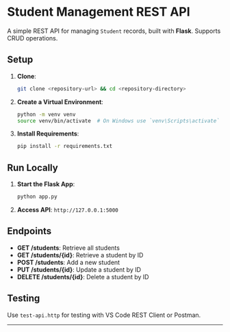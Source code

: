 
# Student Management REST API

A simple REST API for managing `Student` records, built with **Flask**. Supports CRUD operations.

## Setup

1. **Clone**:
   ```bash
   git clone <repository-url> && cd <repository-directory>
   ```

2. **Create a Virtual Environment**:
   ```bash
   python -m venv venv
   source venv/bin/activate  # On Windows use `venv\Scripts\activate`
   ```

3. **Install Requirements**:
   ```bash
   pip install -r requirements.txt
   ```

## Run Locally

1. **Start the Flask App**:
   ```bash
   python app.py
   ```

2. **Access API**: `http://127.0.0.1:5000`

## Endpoints

- **GET /students**: Retrieve all students
- **GET /students/{id}**: Retrieve a student by ID
- **POST /students**: Add a new student
- **PUT /students/{id}**: Update a student by ID
- **DELETE /students/{id}**: Delete a student by ID

## Testing

Use `test-api.http` for testing with VS Code REST Client or Postman.

---
